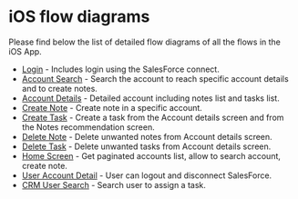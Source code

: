 # iOS flow diagrams

Please find below the list of detailed flow diagrams of all the flows in the iOS App. 

- [Login](./login.mermaid) - Includes login using the SalesForce connect.
- [Account Search](./AccountSearchScreen.mermaid) - Search the account to reach specific account details and to create notes.
- [Account Details](./AccountDetailScreen.mermaid) - Detailed account including notes list and tasks list.
- [Create Note](./CreateNoteScreen.mermaid) - Create note in a specific account.
- [Create Task](./CreateTaskScreen.mermaid) - Create a task from the Account details screen and from the Notes recommendation screen.
- [Delete Note](./DeleteNote.mermaid) - Delete unwanted notes from Account details screen.
- [Delete Task](./DeleteTask.mermaid) - Delete unwanted tasks from Account details screen.
- [Home Screen](./HomeScreen.mermaid) - Get paginated accounts list, allow to search account, create note.
- [User Account Detail](./UserAccountDetailScreen.mermaid) - User can logout and disconnect SalesForce.
- [CRM User Search](./CrmUserSearchScreen.mermaid) - Search user to assign a task.
